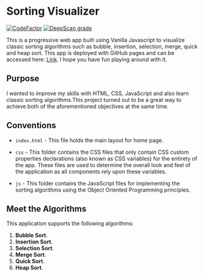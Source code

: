 # Sorting Visualizer

[![CodeFactor](https://www.codefactor.io/repository/github/anandman03/sorting-visualizer/badge)](https://www.codefactor.io/repository/github/anandman03/sorting-visualizer)
[![DeepScan grade](https://deepscan.io/api/teams/10851/projects/14634/branches/277093/badge/grade.svg)](https://deepscan.io/dashboard#view=project&tid=10851&pid=14634&bid=277093)

This is a progressive web app built using Vanilla Javascript to visualize classic sorting algorithms such as bubble, insertion, selection, merge, quick and heap sort. This app is deployed with GitHub pages and can be accessed here: [Link](https://anandman03.github.io/sorting-and-searching-visualizer/). I hope you have fun playing around with it.


## Purpose

I wanted to improve my skills with HTML, CSS, JavaScript and also learn classic sorting algorithms.This project turned out to be a great way to achieve both of the aforementioned objectives at the same time.

## Conventions

* `index.html` - This file holds the main layout for home page.

* `css` - This folder contains the CSS files that only contain CSS custom properties declarations (also known as CSS variables) for the entirety of the app. These files are used to determine the overall look and feel of the application as all components rely upon these variables.

* `js` - This folder contains the JavaScript files for implementing the sorting algorithms using the Object Oriented Programming principles.

## Meet the Algorithms

This application supports the following algorithms:

1. **Bubble Sort**.
2. **Insertion Sort**.
3. **Selection Sort**.
4. **Merge Sort**.
5. **Quick Sort**.
2. **Heap Sort**.